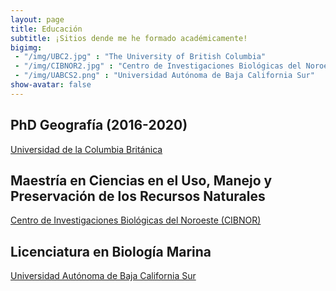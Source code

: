 ```yaml
---
layout: page
title: Educación
subtitle: ¡Sitios dende me he formado académicamente!
bigimg:  
 - "/img/UBC2.jpg" : "The University of British Columbia"
 - "/img/CIBNOR2.jpg" : "Centro de Investigaciones Biológicas del Noroeste" 
 - "/img/UABCS2.png" : "Universidad Autónoma de Baja California Sur"
show-avatar: false
---
```


## PhD Geografía (2016-2020)
[Universidad de la Columbia Británica](https://www.ubc.ca/)

## Maestría en Ciencias en el Uso, Manejo y Preservación de los Recursos Naturales
[Centro de Investigaciones Biológicas del Noroeste (CIBNOR)](https://cibnor.mx/en/)

## Licenciatura en Biología Marina
[Universidad Autónoma de Baja California Sur](http://uabcs.mx/inicio) 

 
